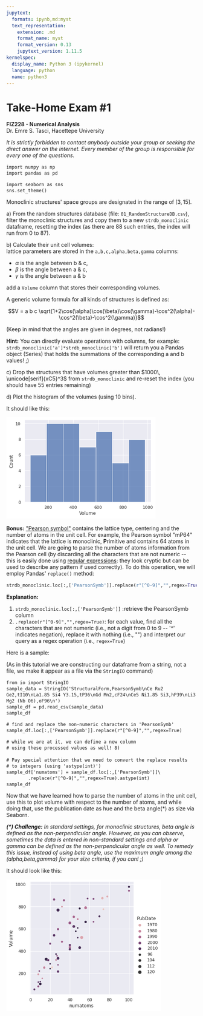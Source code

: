 ```yaml
---
jupytext:
  formats: ipynb,md:myst
  text_representation:
    extension: .md
    format_name: myst
    format_version: 0.13
    jupytext_version: 1.11.5
kernelspec:
  display_name: Python 3 (ipykernel)
  language: python
  name: python3
---
```


# Take-Home Exam #1
**FIZ228 - Numerical Analysis**  
Dr. Emre S. Tasci, Hacettepe University

_It is strictly forbidden to contact anybody outside your group or seeking the direct answer on the internet. Every member of the group is responsible for every one of the questions._

```{code-cell} ipython3
import numpy as np
import pandas as pd
```

```{code-cell} ipython3
import seaborn as sns
sns.set_theme()
```

Monoclinic structures' space groups are designated in the range of $[3,15]$. 

a) From the random structures database (file: `01_RandomStructureDB.csv`), filter the monoclinic structures and copy them to a new `strdb_monoclinic` dataframe, resetting the index (as there are 88 such entries, the index will run from 0 to 87).

b) Calculate their unit cell volumes:  
   lattice parameters are stored in the `a,b,c,alpha,beta,gamma` columns:  
   * $\alpha$ is the angle between b & c,
   * $\beta$ is the angle between a & c,
   * $\gamma$ is the angle between a & b  
   
   add a `Volume` column that stores their corresponding volumes. 
   
   A generic volume formula for all kinds of structures is defined as:
   
   $$V = a b c \sqrt{1+2\cos(\alpha)\cos(\beta)\cos(\gamma)-\cos^2(\alpha)-\cos^2(\beta)-\cos^2(\gamma)}$$
   
   (Keep in mind that the angles are given in degrees, not radians!)
   
   <b>Hint:</b> You can directly evaluate operations with columns, for example: `strdb_monoclinic['a']*strdb_monoclinic['b']` will return you a Pandas object (Series) that holds the summations of the corresponding a and b values! ;)

c) Drop the structures that have volumes greater than $1000\, \unicode[serif]{xC5}^3$ from `strdb_monoclinic` and re-reset the index (you should have 55 entries remaining)

d) Plot the histogram of the volumes (using 10 bins). 

It should like this:

![HW1_d_histogram.png](imgs/HW1_d_histogram.png)

**Bonus:** ["Pearson symbol"](https://en.wikipedia.org/wiki/Pearson_symbol) contains the lattice type, centering and the number of atoms in the unit cell. For example, the Pearson symbol "mP64" indicates that the lattice is **m**onoclinic, **P**rimitive and contains 64 atoms in the unit cell. We are going to parse the number of atoms information from the Pearson cell (by discarding all the characters that are not numeric -- this is easily done using [regular expressions](https://en.wikipedia.org/wiki/Regular_expression): they look cryptic but can be used to describe any pattern if used correctly). To do this operation, we will employ Pandas' `replace()` method:

```python
strdb_monoclinic.loc[:,['PearsonSymb']].replace(r"[^0-9]","",regex=True)
```

**Explanation:**
1. `strdb_monoclinic.loc[:,['PearsonSymb']]` :retrieve the PearsonSymb column
2. `.replace(r"[^0-9]","",regex=True)`: for each value, find all the characters that are not numeric (i.e., not a digit from 0 to 9 -- '^' indicates negation), replace it with nothing (i.e., "") and interpret our query as a regex operation (i.e., `regex=True`)

Here is a sample:

(As in this tutorial we are constructing our dataframe from a string, not a file, we make it appear as a file via the `StringIO` command)

```{code-cell} ipython3
from io import StringIO
sample_data = StringIO('StructuralForm,PearsonSymb\nCe Ru2 Ge2,tI10\nLa1.85 Si4 Y3.15,tP36\nGd Mn2,cF24\nCe5 Ni1.85 Si3,hP39\nLi3 Mg2 (Nb O6),oF96\n')
sample_df = pd.read_csv(sample_data)
sample_df
```

```{code-cell} ipython3
# find and replace the non-numeric characters in 'PearsonSymb'
sample_df.loc[:,['PearsonSymb']].replace(r"[^0-9]","",regex=True)
```

```{code-cell} ipython3
# while we are at it, we can define a new column
# using these processed values as well! 8)

# Pay special attention that we need to convert the replace results
# to integers (using 'astype(int)')
sample_df['numatoms'] = sample_df.loc[:,['PearsonSymb']]\
        .replace(r"[^0-9]","",regex=True).astype(int)
sample_df
```

Now that we have learned how to parse the number of atoms in the unit cell, use this to plot volume with respect to the number of atoms, and while doing that, use the publication date as hue and the beta angle(*) as size via Seaborn.

_**(\*) Challenge:** In standard settings, for monoclinic structures, beta angle is defined as the non-perpendicular angle. However, as you can observe, sometimes the data is entered in non-standard settings and alpha or gamma can be defined as the non-perpendicular angle as well. To remedy this issue, instead of using beta angle, use the maximum angle among the (alpha,beta,gamma) for your size criteria, if you can! ;)_

It should look like this:

![HW1_xbonus_volVSnumatoms.png](imgs/HW1_xbonus_volVSnumatoms.png)

```{code-cell} ipython3

```
